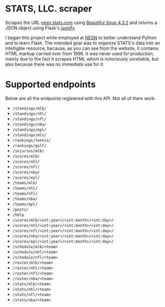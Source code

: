 # STATS, LLC. scraper
Scrapes the URL [nesn.stats.com](http://nesn.stats.com) using [Beautiful Soup 4.3.2](http://www.crummy.com/software/BeautifulSoup/) and returns a JSON object using Flask's [jsonify](http://flask.pocoo.org/docs/0.10/api/#flask.json.jsonify).

I began this project while employed at [NESN](http://nesn.com) to better understand Python and to learn Flask. The intended goal was to organize STATS's data into an intelligble resource, because, as you can see from the website, it contains HTML markup carried over from 1996. It was never used for production, mainly due to the fact it scrapes HTML which is notoriously unreliable, but also because there was no immediate use for it.

# Supported endpoints
Below are all the endpoints registered with this API. Not all of them work.
 - `/standings/mlb/` 
 - `/standings/nhl/` 
 - `/standings/nfl/` 
 - `/standings/nba/` 
 - `/standings/epl/` 
 - `/standings/mls/` 
 - `/rankings/tennis/` 
 - `/rankings/golf/` 
 - `/injuries/mlb/` 
 - `/scores/mlb/` 
 - `/scores/nhl/` 
 - `/scores/nfl/` 
 - `/scores/nba/` 
 - `/scores/epl/` 
 - `/teams/mlb/` 
 - `/teams/nhl/` 
 - `/teams/nfl/` 
 - `/teams/nba/` 
 - `/teams/epl/` 
 - `/posts/` 
 - `/help` 
 - `/scores/mlb/<int:year>/<int:month>/<int:day>/` 
 - `/scores/nhl/<int:year>/<int:month>/<int:day>/` 
 - `/scores/nfl/<int:year>/<int:month>/<int:day>/` 
 - `/scores/nba/<int:year>/<int:month>/<int:day>/` 
 - `/scores/epl/<int:year>/<int:month>/<int:day>/` 
 - `/schedule/mlb/<team>` 
 - `/schedule/nhl/<team>` 
 - `/schedule/nfl/<team>` 
 - `/roster/mlb/<team>` 
 - `/roster/nhl/<team>` 
 - `/roster/nfl/<team>` 
 - `/roster/nba/<team>` 
 - `/stats/mlb/<team>` 
 - `/stats/nhl/<team>` 
 - `/stats/nfl/<team>` 
 - `/stats/nba/<team>`
